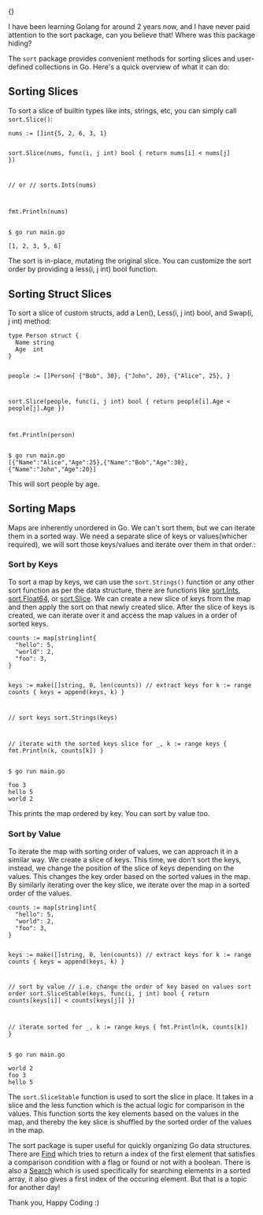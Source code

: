 {}

<p>I have been learning Golang for around 2 years now, and I have never paid attention to the sort package, can you believe that! Where was this package hiding?</p>
<p>The <code>sort</code> package provides convenient methods for sorting slices and user-defined collections in Go. Here's a quick overview of what it can do:</p>
<h2>Sorting Slices</h2>
<p>To sort a slice of builtin types like ints, strings, etc, you can simply call <code>sort.Slice()</code>:</p>
<pre><code class="language-go">nums := []int{5, 2, 6, 3, 1}

sort.Slice(nums, func(i, j int) bool {
    return nums[i] &lt; nums[j]
})

// or 
// sorts.Ints(nums)

fmt.Println(nums)
</code></pre>
<pre><code class="language-bash">$ go run main.go

[1, 2, 3, 5, 6]
</code></pre>
<p>The sort is in-place, mutating the original slice. You can customize the sort order by providing a less(i, j int) bool function.</p>
<h2>Sorting Struct Slices</h2>
<p>To sort a slice of custom structs, add a Len(), Less(i, j int) bool, and Swap(i, j int) method:</p>
<pre><code class="language-go">type Person struct {
  Name string
  Age  int
}

people := []Person{
  {&quot;Bob&quot;, 30},
  {&quot;John&quot;, 20},
  {&quot;Alice&quot;, 25},
}

sort.Slice(people, func(i, j int) bool {
  return people[i].Age &lt; people[j].Age
}) 

fmt.Println(person)
</code></pre>
<pre><code class="language-bash">$ go run main.go
[{&quot;Name&quot;:&quot;Alice&quot;,&quot;Age&quot;:25},{&quot;Name&quot;:&quot;Bob&quot;,&quot;Age&quot;:30},{&quot;Name&quot;:&quot;John&quot;,&quot;Age&quot;:20}]
</code></pre>
<p>This will sort people by age.</p>
<h2>Sorting Maps</h2>
<p>Maps are inherently unordered in Go. We can't sort them, but we can iterate them in a sorted way. We need a separate slice of keys or values(whicher required), we will sort those keys/values and iterate over them in that order.:</p>
<h3>Sort by Keys</h3>
<p>To sort a map by keys, we can use the <code>sort.Strings()</code> function or any other sort function as per the data structure, there are functions like <a href="https://pkg.go.dev/sort#Ints">sort.Ints</a>, <a href="https://pkg.go.dev/sort#Float64s">sort.Float64</a>, or <a href="https://pkg.go.dev/sort#Slice">sort.Slice</a>. We can create a new slice of keys from the map and then apply the sort on that newly created slice. After the slice of keys is created, we can iterate over it and access the map values in a order of sorted keys.</p>
<pre><code class="language-go">counts := map[string]int{
  &quot;hello&quot;: 5,
  &quot;world&quot;: 2,
  &quot;foo&quot;: 3,
}

keys := make([]string, 0, len(counts))
// extract keys 
for k := range counts {
  keys = append(keys, k)
} 

// sort keys
sort.Strings(keys) 

// iterate with the sorted keys slice
for _, k := range keys {
  fmt.Println(k, counts[k]) 
}
</code></pre>
<pre><code class="language-bash">$ go run main.go

foo 3
hello 5
world 2
</code></pre>
<p>This prints the map ordered by key. You can sort by value too.</p>
<h3>Sort by Value</h3>
<p>To iterate the map with sorting order of values, we can approach it in a similar way. We create a slice of keys. This time, we don't sort the keys, instead, we change the position of the slice of keys depending on the values. This changes the key order based on the sorted values in the map. By similarly iterating over the key slice, we iterate over the map in a sorted order of the values.</p>
<pre><code class="language-go">counts := map[string]int{
  &quot;hello&quot;: 5,
  &quot;world&quot;: 2,
  &quot;foo&quot;: 3,
}

keys := make([]string, 0, len(counts))
// extract keys
for k := range counts {
  keys = append(keys, k)
}

// sort by value
// i.e. change the order of key based on values sort order
sort.SliceStable(keys, func(i, j int) bool {
    return counts[keys[i]] &lt; counts[keys[j]]
})

// iterate sorted
for _, k := range keys {
  fmt.Println(k, counts[k])
}
</code></pre>
<pre><code class="language-bash">$ go run main.go

world 2
foo 3
hello 5
</code></pre>
<p>The <code>sort.SliceStable</code> function is used to sort the slice in place. It takes in a slice and the less function which is the actual logic for comparison in the values. This function sorts the key elements based on the values in the map, and thereby the key slice is shuffled by the sorted order of the values in the map.</p>
<p>The sort package is super useful for quickly organizing Go data structures.
There are <a href="https://pkg.go.dev/sort#Find">Find</a> which tries to return a index of the first element that satisfies a comparison condition with a flag or found or not with a boolean. There is also a <a href="https://pkg.go.dev/sort#Search">Search</a> which is used specifically for searching elements in a sorted array, it also gives a first index of the occuring element. But that is a topic for another day!</p>
<p>Thank you, Happy Coding :)</p>
